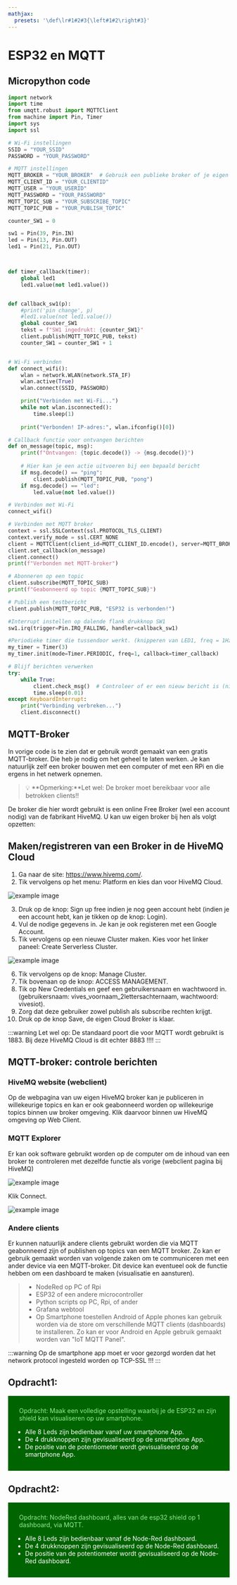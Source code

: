 ```yaml
---
mathjax:
  presets: '\def\lr#1#2#3{\left#1#2\right#3}'
---
```


# ESP32 en MQTT

## Micropython code

```python
import network
import time
from umqtt.robust import MQTTClient
from machine import Pin, Timer
import sys 
import ssl

# Wi-Fi instellingen
SSID = "YOUR_SSID"
PASSWORD = "YOUR_PASSWORD"

# MQTT instellingen
MQTT_BROKER = "YOUR_BROKER"  # Gebruik een publieke broker of je eigen server vb: xxxxxxxxxxxxxx.s2.eu.hivemq.cloud
MQTT_CLIENT_ID = "YOUR_CLIENTID"
MQTT_USER = "YOUR_USERID"
MQTT_PASSWORD = "YOUR_PASSWORD"
MQTT_TOPIC_SUB = "YOUR_SUBSCRIBE_TOPIC"
MQTT_TOPIC_PUB = "YOUR_PUBLISH_TOPIC"

counter_SW1 = 0

sw1 = Pin(39, Pin.IN)
led = Pin(13, Pin.OUT)
led1 = Pin(21, Pin.OUT)



def timer_callback(timer):
    global led1
    led1.value(not led1.value())


def callback_sw1(p):
    #print('pin change', p)
    #led1.value(not led1.value())
    global counter_SW1
    tekst = f"SW1 ingedrukt: {counter_SW1}"
    client.publish(MQTT_TOPIC_PUB, tekst)
    counter_SW1 = counter_SW1 + 1


# Wi-Fi verbinden
def connect_wifi():
    wlan = network.WLAN(network.STA_IF)
    wlan.active(True)
    wlan.connect(SSID, PASSWORD)

    print("Verbinden met Wi-Fi...")
    while not wlan.isconnected():
        time.sleep(1)
    
    print("Verbonden! IP-adres:", wlan.ifconfig()[0])

# Callback functie voor ontvangen berichten
def on_message(topic, msg):
    print(f"Ontvangen: {topic.decode()} -> {msg.decode()}")
    
    # Hier kan je een actie uitvoeren bij een bepaald bericht
    if msg.decode() == "ping":
        client.publish(MQTT_TOPIC_PUB, "pong")
    if msg.decode() == "led":
        led.value(not led.value())

# Verbinden met Wi-Fi
connect_wifi()

# Verbinden met MQTT broker
context = ssl.SSLContext(ssl.PROTOCOL_TLS_CLIENT)
context.verify_mode = ssl.CERT_NONE
client = MQTTClient(client_id=MQTT_CLIENT_ID.encode(), server=MQTT_BROKER.encode(), port=0, user=MQTT_USER.encode(), password=MQTT_PASSWORD.encode(), keepalive=7200, ssl=context)
client.set_callback(on_message)
client.connect()
print(f"Verbonden met MQTT-broker")

# Abonneren op een topic
client.subscribe(MQTT_TOPIC_SUB)
print(f"Geabonneerd op topic {MQTT_TOPIC_SUB}")

# Publish een testbericht
client.publish(MQTT_TOPIC_PUB, "ESP32 is verbonden!")

#Interrupt instellen op dalende flank drukknop SW1
sw1.irq(trigger=Pin.IRQ_FALLING, handler=callback_sw1)

#Periodieke timer die tussendoor werkt. (knipperen van LED1, freq = 1Hz)
my_timer = Timer(3)
my_timer.init(mode=Timer.PERIODIC, freq=1, callback=timer_callback)

# Blijf berichten verwerken
try:
    while True:
        client.check_msg()  # Controleer of er een nieuw bericht is (niet blokkerend)
        time.sleep(0.01)
except KeyboardInterrupt:
    print("Verbinding verbreken...")
    client.disconnect()

```


## MQTT-Broker 
In vorige code is te zien dat er gebruik wordt gemaakt van een gratis MQTT-broker. Die heb je nodig om het geheel te laten werken. Je kan natuurlijk zelf een broker bouwen met een computer of met een RPi en die ergens in het netwerk opnemen. 

> :bulb: **Opmerking:**Let wel: De broker moet bereikbaar voor alle betrokken clients!!

De broker die hier wordt gebruikt is een online Free Broker (wel een account nodig) van de fabrikant HiveMQ. U kan uw eigen broker bij hen als volgt opzetten:

## Maken/registreren van een Broker in de HiveMQ Cloud
1. Ga naar de site: https://www.hivemq.com/.
2. Tik vervolgens op het menu: Platform en kies dan voor HiveMQ Cloud.

![example image](./images/broker1.png "An exemplary image")

3. Druk op de knop: Sign up free indien je nog geen account hebt (indien je een account hebt, kan je tikken op de knop: Login).
4. Vul de nodige gegevens in. Je kan je ook registeren met een Google Account.
5. Tik vervolgens op een nieuwe Cluster maken. Kies voor het linker paneel: Create Serverless Cluster.

![example image](./images/broker2.png "An exemplary image")

6. Tik vervolgens op de knop: Manage Cluster.
7. Tik bovenaan op de knop: ACCESS MANAGEMENT.
8. Tik op New Credentials en geef een gebruikersnaam en wachtwoord in. (gebruikersnaam: vives_voornaam_2lettersachternaam, wachtwoord: vivesiot).
9. Zorg dat deze gebruiker zowel publish als subscribe rechten krijgt.
10. Druk op de knop Save, de eigen Cloud Broker is klaar.

:::warning
Let wel op: De standaard poort die voor MQTT wordt gebruikt is 1883. Bij deze HiveMQ Cloud is dit echter 8883 !!!!
:::

## MQTT-broker: controle berichten
### HiveMQ website (webclient)

Op de webpagina van uw eigen HiveMQ broker kan je publiceren in willekeurige topics en kan er ook geabonneerd worden op willekeurige topics binnen uw broker omgeving. Klik daarvoor binnen uw HiveMQ omgeving op Web Client.

### MQTT Explorer

Er kan ook software gebruikt worden op de computer om de inhoud van een broker te controleren met dezelfde functie als vorige (webclient pagina bij HiveMQ)

![example image](./images/broker3.png "An exemplary image")

Klik Connect.

![example image](./images/broker4.png "An exemplary image")

### Andere clients

Er kunnen natuurlijk andere clients gebruikt worden die via MQTT geabonneerd zijn of publishen op topics van een MQTT broker. Zo kan er gebruik gemaakt worden van volgende zaken om te communiceren met een ander device via een MQTT-broker. Dit device kan eventueel ook de functie hebben om een dashboard te maken (visualisatie en aansturen).

> - NodeRed op PC of Rpi
> - ESP32 of een andere microcontroller
> - Python scripts op PC, Rpi, of ander
> - Grafana webtool
> - Op Smartphone toestellen Android of Apple phones kan gebruik worden via de store om verschillende MQTT clients (dashboards) te installeren. Zo kan er voor Android en Apple gebruik gemaakt worden van "IoT MQTT Panel".

:::warning
Op de smartphone app moet er voor gezorgd worden dat het network protocol ingesteld worden op TCP-SSL !!!
:::

## Opdracht1:

<div style="background-color:darkgreen; text-align:left; vertical-align:left; padding:15px;">
<p style="color:lightgreen; margin:10px">
Opdracht: Maak een volledige opstelling waarbij je de ESP32 en zijn shield kan visualiseren op uw smartphone.
<ul style="color: white;">
<li>Alle 8 Leds zijn bedienbaar vanaf uw smartphone App.</li>
<li>De 4 drukknoppen zijn gevisualiseerd op de smartphone App.</li>
<li>De positie van de potentiometer wordt gevisualiseerd op de smartphone App.</li>
</ul>
</p>
</div>

## Opdracht2:

<div style="background-color:darkgreen; text-align:left; vertical-align:left; padding:15px;">
<p style="color:lightgreen; margin:10px">
Opdracht: NodeRed dashboard, alles van de esp32 shield op 1 dashboard, via MQTT.
<ul style="color: white;">
<li>Alle 8 Leds zijn bedienbaar vanaf de Node-Red dashboard.</li>
<li>De 4 drukknoppen zijn gevisualiseerd op de Node-Red dashboard.</li>
<li>De positie van de potentiometer wordt gevisualiseerd op de Node-Red dashboard.</li>
</ul>
</p>
</div>







